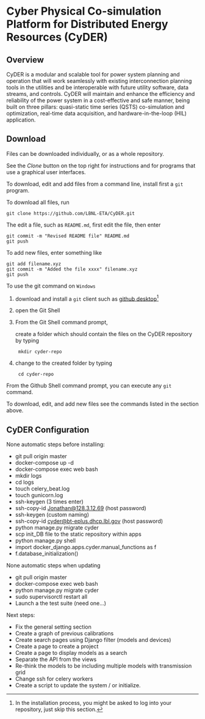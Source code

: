 # Cyber Physical Co-simulation Platform for Distributed Energy Resources (CyDER)

## Overview

CyDER is a modular and scalable tool for power system planning and operation that will work seamlessly with existing interconnection planning tools in the utilities and be interoperable with future utility software, data streams, and controls. CyDER will maintain and enhance the efficiency and reliability of the power system in a cost-effective and safe manner, being built on three pillars: quasi-static time series (QSTS) co-simulation and optimization, real-time data acquisition, and hardware-in-the-loop (HIL) application.

## Download

Files can be downloaded individually, or as a whole repository.

See the _Clone_ button on the top right for instructions and for programs that use a graphical user interfaces.

To download, edit and add files from a command line, install first a `git` program.

To download all files, run

    git clone https://github.com/LBNL-ETA/CyDER.git

The edit a file, such as `README.md`, first edit the file, then enter

    git commit -m "Revised README file" README.md
    git push

To add new files, enter something like

    git add filename.xyz
    git commit -m "Added the file xxxx" filename.xyz
    git push
    
To use the git command on `Windows`

1. download and install a `git` client such as [github desktop](https://desktop.github.com/)[^install] 

2. open the Git Shell

3. From the Git Shell command prompt, 

    create a folder which should contain the files on the CyDER repository by typing

        mkdir cyder-repo

4. change to the created folder by typing

        cd cyder-repo

From the Github Shell command prompt, you can execute any `git` command.

To download, edit, and add new files see the commands listed in the section above.

[^install]: In the installation process, you might be asked to log into your repository, just skip this section.

## CyDER Configuration

None automatic steps before installing:
  - git pull origin master
  - docker-compose up -d
  - docker-compose exec web bash
  - mkdir logs
  - cd logs
  - touch celery_beat.log
  - touch gunicorn.log
  - ssh-keygen (3 times enter)
  - ssh-copy-id Jonathan@128.3.12.69 (host password)
  - ssh-keygen (custom naming)
  - ssh-copy-id cyder@bt-eplus.dhcp.lbl.gov  (host password)
  - python manage.py migrate cyder
  - scp init_DB file to the static repository within apps
  - python manage.py shell
  - import docker_django.apps.cyder.manual_functions as f
  - f.database_initialization()

None automatic steps when updating
  - git pull origin master
  - docker-compose exec web bash
  - python manage.py migrate cyder
  - sudo supervisorctl restart all
  - Launch a the test suite (need one...)

Next steps:
  - Fix the general setting section
  - Create a graph of previous calibrations
  - Create search pages using Django filter (models and devices)
  - Create a page to create a project
  - Create a page to display models as a search
  - Separate the API from the views
  - Re-think the models to be including multiple models with transmission grid
  - Change ssh for celery workers
  - Create a script to update the system / or initialize.


